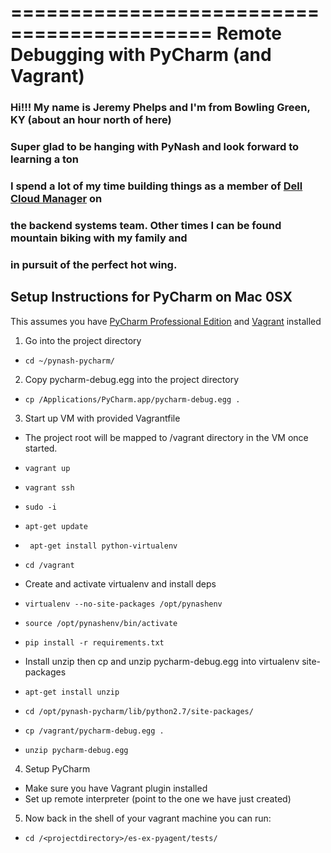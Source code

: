 ===========================================
Remote Debugging with PyCharm (and Vagrant)
===========================================
### Hi!!! My name is Jeremy Phelps and I'm from Bowling Green, KY (about an hour north of here)
### Super glad to be hanging with PyNash and look forward to learning a ton
### I spend a lot of my time building things as a member of [Dell Cloud Manager](http://software.dell.com/products/cloud-manager/) on
### the backend systems team.  Other times I can be found mountain biking with my family and 
### in pursuit of the perfect hot wing.

## Setup Instructions for PyCharm on Mac 0SX

This assumes you have [PyCharm Professional Edition](http://www.jetbrains.com/pycharm/buy/) 
and [Vagrant](https://www.vagrantup.com/downloads.html) installed

1. Go into the project directory
  * ``` cd ~/pynash-pycharm/ ```

2. Copy pycharm-debug.egg into the project directory 
  * ``` cp /Applications/PyCharm.app/pycharm-debug.egg .  ```

3. Start up VM with provided Vagrantfile
  * The project root will be mapped to /vagrant directory in the VM once started. 
  *  ``` vagrant up ``` 
  *  ``` vagrant ssh ```
  *  ``` sudo -i ```
  *  ``` apt-get update ```
  *  ``` apt-get install python-virtualenv```
  *  ``` cd /vagrant ```

  * Create and activate virtualenv and install deps
  *  ``` virtualenv --no-site-packages /opt/pynashenv ```
  *  ``` source /opt/pynashenv/bin/activate ```
  *  ``` pip install -r requirements.txt ```

  * Install unzip then cp and unzip pycharm-debug.egg into virtualenv site-packages
  *  ``` apt-get install unzip ```
  *  ``` cd /opt/pynash-pycharm/lib/python2.7/site-packages/ ```
  *  ``` cp /vagrant/pycharm-debug.egg . ``` 
  *  ``` unzip pycharm-debug.egg ```

4. Setup PyCharm
  * Make sure you have Vagrant plugin installed
  * Set up remote interpreter (point to the one we have just created) 
5. Now back in the shell of your vagrant machine you can run:
  * ``` cd /<projectdirectory>/es-ex-pyagent/tests/ ```

